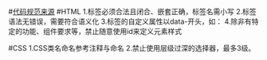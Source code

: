 #[代码规范来源](http://tgideas.qq.com/doc/index.html)
#HTML
1.标签必须合法且闭合、嵌套正确，标签名需小写
2.标签语法无错误，需要符合语义化
3.标签的自定义属性以data-开头，如：<a href="#" data-num='18'></a>
4.除非有特定的功能、组件要求等，禁止随意使用id来定义元素样式

#CSS
1.CSS类名命名参考注释与命名
2.禁止使用层级过深的选择器，最多3级。


